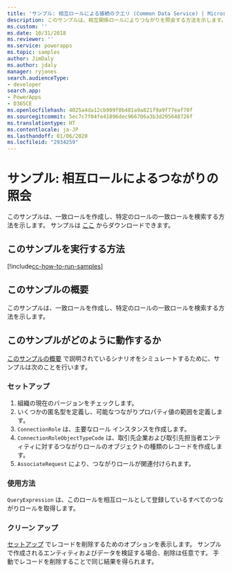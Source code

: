 ```yaml
---
title: 'サンプル: 相互ロールによる接続のクエリ (Common Data Service) | Microsoft Docs'
description: このサンプルは、相互関係ロールによりつながりを照会する方法を示します。
ms.custom: ''
ms.date: 10/31/2018
ms.reviewer: ''
ms.service: powerapps
ms.topic: samples
author: JimDaly
ms.author: jdaly
manager: ryjones
search.audienceType:
- developer
search.app:
- PowerApps
- D365CE
ms.openlocfilehash: 4025a4da12cb909f0b481a9a821f9a9f77eaf70f
ms.sourcegitcommit: 5ec7c7f04fe41896dec966706a3b3d295648726f
ms.translationtype: HT
ms.contentlocale: ja-JP
ms.lasthandoff: 01/06/2020
ms.locfileid: "2934259"
---
```

# <a name="sample-query-connections-by-reciprocal-roles"></a>サンプル: 相互ロールによるつながりの照会

<!-- https://docs.microsoft.com/dynamics365/customer-engagement/developer/sample-query-connections-reciprocal-roles-early-bound -->

このサンプルは、一致ロールを作成し、特定のロールの一致ロールを検索する方法を示します。 サンプルは [ここ](https://github.com/Microsoft/PowerApps-Samples/tree/master/cds/orgsvc/C%23/QueryByReciprocalRole) からダウンロードできます。

## <a name="how-to-run-this-sample"></a>このサンプルを実行する方法

[!include[cc-how-to-run-samples](../../includes/cc-how-to-run-samples.md)]

## <a name="what-this-sample-does"></a>このサンプルの概要

このサンプルは、一致ロールを作成し、特定のロールの一致ロールを検索する方法を示します。

## <a name="how-this-sample-works"></a>このサンプルがどのように動作するか

[このサンプルの概要](#what-this-sample-does) で説明されているシナリオをシミュレートするために、サンプルは次のことを行います。

### <a name="setup"></a>セットアップ
1. 組織の現在のバージョンをチェックします。
2. いくつかの匿名型を定義し、可能なつながりプロパティ値の範囲を定義します。
3. `ConnectionRole` は、主要なロール インスタンスを作成します。
4. `ConnectionRoleObjectTypeCode` は、取引先企業および取引先担当者エンティティに対するつながりロールのオブジェクトの種類のレコードを作成します。
5. `AssociateRequest` により、つながりロールが関連付けられます。

### <a name="demonstrate"></a>使用方法

`QueryExpression` は、このロールを相互ロールとして登録しているすべてのつながりロールを取得します。

### <a name="clean-up"></a>クリーン アップ

[セットアップ](#setup) でレコードを削除するためのオプションを表示します。 サンプルで作成されるエンティティおよびデータを検証する場合、削除は任意です。 手動でレコードを削除することで同じ結果を得られます。
